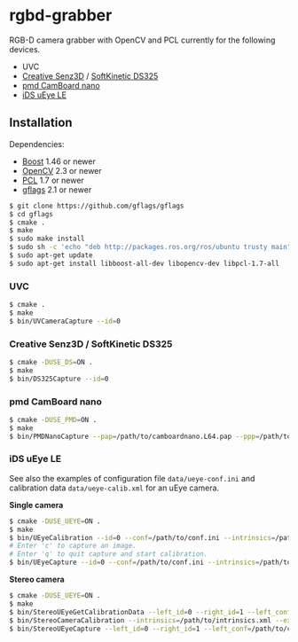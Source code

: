 rgbd-grabber
============

RGB-D camera grabber with OpenCV and PCL currently for the following devices.

* UVC
* [Creative Senz3D](http://us.creative.com/p/web-cameras/creative-senz3d) / [SoftKinetic DS325](http://www.softkinetic.com/Store/tabid/579/ProductID/6/language/en-US/Default.aspx)
* [pmd CamBoard nano](http://www.pmdtec.com/products_services/reference_design.php)
* [iDS uEye LE](http://jp.ids-imaging.com/store/produkte/kameras/usb-2-0-kameras/ueye-le.html)

Installation
------------

Dependencies:
* [Boost](https://github.com/boostorg/boost) 1.46 or newer
* [OpenCV](https://github.com/Itseez/opencv) 2.3 or newer
* [PCL](https://github.com/PointCloudLibrary/pcl) 1.7 or newer
* [gflags](https://github.com/gflags/gflags) 2.1 or newer

~~~ sh
$ git clone https://github.com/gflags/gflags
$ cd gflags
$ cmake .
$ make
$ sudo make install
$ sudo sh -c 'echo "deb http://packages.ros.org/ros/ubuntu trusty main" > /etc/apt/sources.list.d/ros-latest.list'
$ sudo apt-get update
$ sudo apt-get install libboost-all-dev libopencv-dev libpcl-1.7-all
~~~

### UVC
~~~ sh
$ cmake .
$ make
$ bin/UVCameraCapture --id=0
~~~

### Creative Senz3D / SoftKinetic DS325
~~~ sh
$ cmake -DUSE_DS=ON .
$ make
$ bin/DS325Capture --id=0
~~~

### pmd CamBoard nano
~~~ sh
$ cmake -DUSE_PMD=ON .
$ make
$ bin/PMDNanoCapture --pap=/path/to/camboardnano.L64.pap --ppp=/path/to/camboardnanoproc.L64.ppp
~~~

### iDS uEye LE
See also the examples of configuration file `data/ueye-conf.ini` and calibration data `data/ueye-calib.xml` for an uEye camera.

**Single camera**
~~~ sh
$ cmake -DUSE_UEYE=ON .
$ make
$ bin/UEyeCalibration --id=0 --conf=/path/to/conf.ini --intrinsics=/path/to/calib.xml
# Enter 'c' to capture an image.
# Enter 'q' to quit capture and start calibration.
$ bin/UEyeCapture --id=0 --conf=/path/to/conf.ini --intrinsics=/path/to/calib.xml
~~~

**Stereo camera**
~~~ sh
$ cmake -DUSE_UEYE=ON .
$ make
$ bin/StereoUEyeGetCalibrationData --left_id=0 --right_id=1 --left_conf=/path/to/conf.ini --right_conf=/path/to/conf.ini
$ bin/StereoCameraCalibration --intrinsics=/path/to/intrinsics.xml --extrinsics=/path/to/extrinsics.xml
$ bin/StereoUEyeCapture --left_id=0 --right_id=1 --left_conf=/path/to/conf.ini --right_conf=/path/to/conf.ini --intrinsics=/path/to/intrinsics.xml --extrinsics=/path/to/extrinsics.xml
~~~
